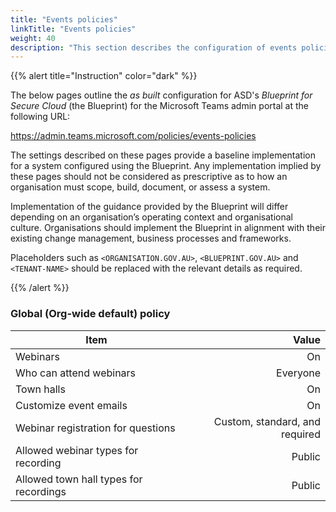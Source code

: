```yaml
---
title: "Events policies"
linkTitle: "Events policies"
weight: 40
description: "This section describes the configuration of events policies within Microsoft Teams associated with systems built according to guidance in ASD's Blueprint for Secure Cloud."
---
```


{{% alert title="Instruction" color="dark" %}}

The below pages outline the *as built* configuration for ASD's *Blueprint for Secure Cloud* (the Blueprint) for the Microsoft Teams admin portal at the following URL:

<https://admin.teams.microsoft.com/policies/events-policies>

The settings described on these pages provide a baseline implementation for a system configured using the Blueprint. Any implementation implied by these pages should not be considered as prescriptive as to how an organisation must scope, build, document, or assess a system.

Implementation of the guidance provided by the Blueprint will differ depending on an organisation’s operating context and organisational culture. Organisations should implement the Blueprint in alignment with their existing change management, business processes and frameworks.

Placeholders such as `<ORGANISATION.GOV.AU>`, `<BLUEPRINT.GOV.AU>` and `<TENANT-NAME>` should be replaced with the relevant details as required.

{{% /alert %}}

### Global (Org-wide default) policy

| Item                                   |                          Value |
| -------------------------------------- | -----------------------------: |
| Webinars                               |                             On |
| Who can attend webinars                |                       Everyone |
| Town halls                             |                             On |
| Customize event emails                 |                             On |
| Webinar registration for questions     | Custom, standard, and required |
| Allowed webinar types for recording    |                         Public |
| Allowed town hall types for recordings |                         Public |
